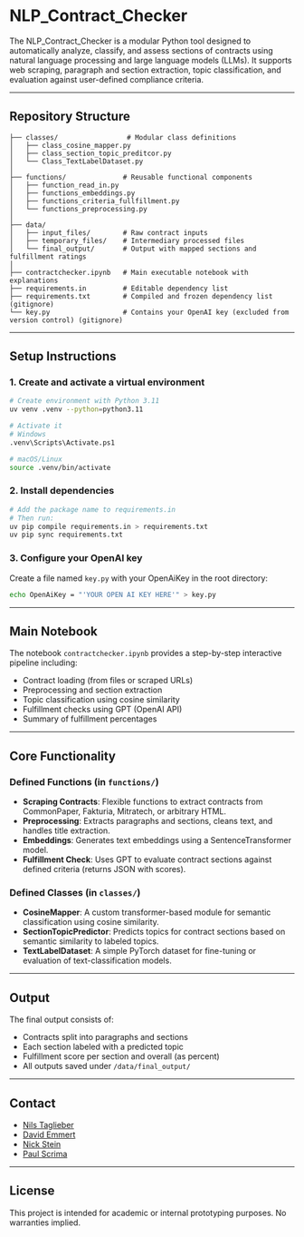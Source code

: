 # NLP_Contract_Checker

The NLP_Contract_Checker is a modular Python tool designed to automatically analyze, classify, and assess sections of contracts using natural language processing and large language models (LLMs). It supports web scraping, paragraph and section extraction, topic classification, and evaluation against user-defined compliance criteria.

---

## Repository Structure

```
├── classes/                 # Modular class definitions
│   ├── class_cosine_mapper.py
│   ├── class_section_topic_preditcor.py
│   └── Class_TextLabelDataset.py
│
├── functions/              # Reusable functional components
│   ├── function_read_in.py
│   ├── functions_embeddings.py
│   ├── functions_criteria_fullfillment.py
│   └── functions_preprocessing.py
│
├── data/
│   ├── input_files/        # Raw contract inputs
│   ├── temporary_files/    # Intermediary processed files
│   └── final_output/       # Output with mapped sections and fulfillment ratings
│
├── contractchecker.ipynb   # Main executable notebook with explanations
├── requirements.in         # Editable dependency list
├── requirements.txt        # Compiled and frozen dependency list (gitignore)
└── key.py                  # Contains your OpenAI key (excluded from version control) (gitignore)
```

---

## Setup Instructions

### 1. Create and activate a virtual environment

```bash
# Create environment with Python 3.11
uv venv .venv --python=python3.11

# Activate it
# Windows
.venv\Scripts\Activate.ps1

# macOS/Linux
source .venv/bin/activate
```

### 2. Install dependencies

```bash
# Add the package name to requirements.in
# Then run:
uv pip compile requirements.in > requirements.txt
uv pip sync requirements.txt
```

### 3. Configure your OpenAI key

Create a file named `key.py` with your OpenAiKey in the root directory:

```bash
echo OpenAiKey = "'YOUR OPEN AI KEY HERE'" > key.py
```

---

## Main Notebook

The notebook `contractchecker.ipynb` provides a step-by-step interactive pipeline including:

- Contract loading (from files or scraped URLs)
- Preprocessing and section extraction
- Topic classification using cosine similarity
- Fulfillment checks using GPT (OpenAI API)
- Summary of fulfillment percentages

---

## Core Functionality

### Defined Functions (in `functions/`)

- **Scraping Contracts**: Flexible functions to extract contracts from CommonPaper, Fakturia, Mitratech, or arbitrary HTML.
- **Preprocessing**: Extracts paragraphs and sections, cleans text, and handles title extraction.
- **Embeddings**: Generates text embeddings using a SentenceTransformer model.
- **Fulfillment Check**: Uses GPT to evaluate contract sections against defined criteria (returns JSON with scores).

### Defined Classes (in `classes/`)

- **CosineMapper**: A custom transformer-based module for semantic classification using cosine similarity.
- **SectionTopicPredictor**: Predicts topics for contract sections based on semantic similarity to labeled topics.
- **TextLabelDataset**: A simple PyTorch dataset for fine-tuning or evaluation of text-classification models.

---

## Output

The final output consists of:

- Contracts split into paragraphs and sections
- Each section labeled with a predicted topic
- Fulfillment score per section and overall (as percent)
- All outputs saved under `/data/final_output/`

---

## Contact

- [Nils Taglieber](mailto:nils.taglieber01@gmail.com)  
- [David Emmert](mailto:David.Emmert@online.de)  
- [Nick Stein](mailto:steinnick18@gmail.com)  
- [Paul Scrima](mailto:paulscrima@gmail.com)

---

## License

This project is intended for academic or internal prototyping purposes. No warranties implied.